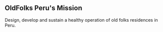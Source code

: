 ## OldFolks Peru's Mission

Design, develop and sustain a healthy operation of old folks residences in Peru.

